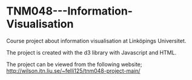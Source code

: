 # TNM048---Information-Visualisation

Course project about information visualisation at Linköpings Universitet.

The project is created with the d3 library with Javascript and HTML.

The project can be viewed from the following website; http://wilson.itn.liu.se/~felli125/tnm048-project-main/
